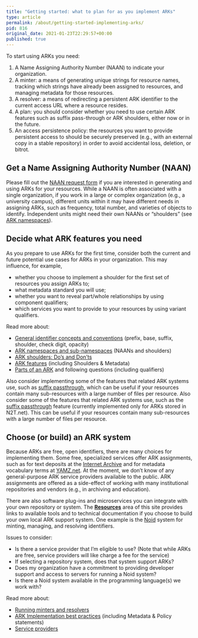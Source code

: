 ```yaml
---
title: "Getting started: what to plan for as you implement ARKs"
type: article
permalink: /about/getting-started-implementing-arks/
pid: 816
original_date: 2021-01-23T22:29:57+00:00
published: true
---
```


To start using ARKs you need:

1.  A Name Assigning Authority Number (NAAN) to indicate your organization.
2.  A minter: a means of generating unique strings for resource names,
    tracking which strings have already been assigned to resources, and
    managing metadata for those resources.
3.  A resolver: a means of redirecting a persistent ARK identifier to the
    current access URL where a resource resides.
4.  A plan: you should consider whether you need to use certain ARK features
    such as suffix pass-through or ARK shoulders, either now or in the future.
5.  An access persistence policy: the resources you want to provide persistent
    access to should be securely preserved (e.g., with an external copy in a
    stable repository) in order to avoid accidental loss, deletion, or bitrot.

## Get a Name Assigning Authority Number (NAAN)

Please fill out the [NAAN request form] if you are interested in generating
and using ARKs for your resources. While a NAAN is often associated with a
single organization, if you work in a large or complex organization (e.g., a
university campus), different units within it may have different needs in
assigning ARKs, such as frequency, total number, and varieties of objects to
identify. Independent units might need their own NAANs or “shoulders” (see
[ARK namespaces]).

## Decide what ARK features you need

As you prepare to use ARKs for the first time, consider both the current and
future potential use cases for ARKs in your organization. This may influence,
for example,

-   whether you choose to implement a shoulder for the first set of resources
    you assign ARKs to;
-   what metadata standard you will use;
-   whether you want to reveal part/whole relationships by using component
    qualifiers;
-   which services you want to provide to your resources by using variant
    qualifiers.

Read more about:

-   [General identifier concepts and conventions] (prefix, base, suffix,
    shoulder, check digit, opacity)
-   [ARK namespaces and sub-namespaces][ARK namespaces] (NAANs and shoulders)
-   [ARK shoulders][][: Do’s and Don’ts][ARK shoulders]
-   [ARK features] (including Shoulders & Metadata)
-   [Parts of an ARK] and following questions (including qualifiers)

Also consider implementing some of the features that related ARK systems use,
such as [suffix passthrough], which can be useful if your resources contain
many sub-resources with a large number of files per resource. Also consider
some of the features that related ARK systems use, such as the [suffix
passthrough] feature (currently implemented only for ARKs stored in N2T.net).
This can be useful if your resources contain many sub-resources with a large
number of files per resource.

## Choose (or build) an ARK system

Because ARKs are free, open identifiers, there are many choices for
implementing them. Some free, specialized services offer ARK assignments, such
as for text deposits at the [Internet Archive] and for metadata vocabulary
terms at [YAMZ.net]. At the moment, we don’t know of any general-purpose ARK
service providers available to the public. ARK assignments are offered as a
side-effect of working with many institutional repositories and vendors (e.g.,
in archiving and education).

There are also software plug-ins and microservices you can integrate with your
own repository or system. The [**Resources**] area of this site provides links
to available tools and to technical documentation if you choose to build your
own local ARK support system. One example is the [Noid] system for minting,
managing, and resolving identifiers.

Issues to consider:

-   Is there a service provider that I’m eligible to use? (Note that while
    ARKs are free, service providers will like charge a fee for the service)
-   If selecting a repository system, does that system support ARKs?
-   Does my organization have a commitment to providing developer support and
    access to servers for running a Noid system?
-   Is there a Noid system available in the programming language(s) we work
    with?

Read more about:

-   [Running minters and resolvers]
-   [ARK Implementation best practices] (including Metadata & Policy
    statements)
-   [Service providers]


[NAAN request form]: https://n2t.net/e/naan_request
[ARK namespaces]: /about/ark-namespaces/
[General identifier concepts and conventions]: /about/identifier-concepts-and-conventions/
[ARK shoulders]: /about/shoulders/
[ARK features]: /about/ark-features/
[Parts of an ARK]: https://wiki.lyrasis.org/display/ARKs/ARK+Identifiers+FAQ#ARKIdentifiersFAQ-WhatarethepartsofanARK?
[suffix passthrough]: https://n2t.net/e/suffix_passthrough.html
[Internet Archive]: https://archive.org
[YAMZ.net]: https://yamz.net
[**Resources**]: /resources
[Noid]: http://n2t.net/e/noid.html
[Running minters and resolvers]: /about/running-minters-and-resolvers/
[ARK Implementation best practices]: /about/best-practices/
[Service providers]: /resources/
